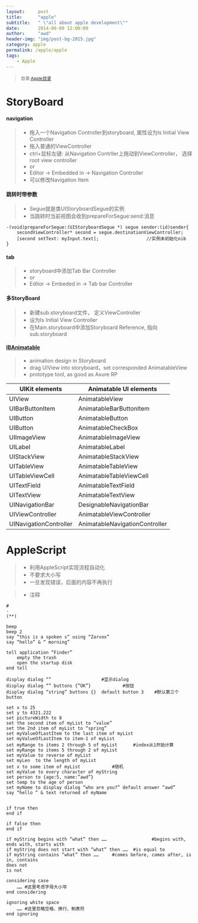 ```yaml
---
layout:     post
title:      "apple"
subtitle:   " \"all about apple development\""
date:       2014-06-09 12:00:00
author:     "awd"
header-img: "img/post-bg-2015.jpg"
category: apple
permalink: /apple/apple
tags:
    - Apple
---
```

><small>目录:[Apple目录](/apple/)</small>

# StoryBoard

#### navigation
> - 拖入一个Navigation Controller到storyboard, 属性设为Is Initial View Controller
> - 拖入普通的ViewController
> - ctrl+鼠标左键: 从Navigation Contrller上拖动到ViewController， 选择 root view controller
> - or
> - Editor -> Embedded in -> Navigation Controller
> - 可以修改Navigation Item




#### 跳转时带参数
> - Segue就是类UIStoryboardSegue的实例
> - 当跳转时当前视图会收到prepareForSegue:send:消息

```
-(void)prepareForSegue:(UIStoryboardSegue *) segue sender:(id)sender{
	secondViewController* second = segue.destinationViewController;        
	[second setText: myInput.text];                  //实例未初始化nib
}
```



#### tab
> - storyboard中添加Tab Bar Controller
> - or
> - Editor -> Embeded in -> Tab bar Controller




#### 多StoryBoard

> - 新建sub.storyboard文件， 定义ViewController
> - 设为Is Initial View Controller
> - 在Main.storyboard中添加Storyboard Reference, 指向sub.storyboard


 
#### [IBAnimatable](https://github.com/JakeLin/IBAnimatable)
> - animation design in Storyboard
> - drag UIView into storyboard，set corresponded AnimatableView
> - prototype tool, as good as Axure RP

|UIKit elements         |Animatable UI elements         |
| --------------------- | ----------------------------- |
|UIView                 |AnimatableView                 |
|UIBarButtonItem        |AnimatableBarButtonItem        |
|UIButton               |AnimatableButton               |
|UIButton               |AnimatableCheckBox             |
|UIImageView            |AnimatableImageView            | 
|UILabel                |AnimatableLabel                |
|UIStackView            |AnimatableStackView            |
|UITableView            |AnimatableTableView            |
|UITableViewCell        |AnimatableTableViewCell        | 
|UITextField            |AnimatableTextField            | 
|UITextView             |AnimatableTextView             |
|UINavigationBar        |DesignableNavigationBar        |
|UIViewController       |AnimatableViewController       |
|UINavigationController |AnimatableNavigationController |






# AppleScript

> - 利用AppleScript实现流程自动化
> - 不要求大小写
> - 一旦发现错误，后面的内容不再执行

> - 注释

```
#
-
(**)
```

```
beep	
beep 2
say “this is a spoken s” using “Zarvox”
say “hello” & “ morning”

tell application “Finder”
	empty the trash
	open the startup disk
end tell

display dialog “”					#显示dialog
display dialog “” buttons {“OK”}			#按钮
display dialog “string” buttons {}  default button 3    #默认第三个button 

set x to 25
set y to 4321.222
set pictureWidth to 8
set the second item of myList to “value”
set the 2nd item of myList to “spring”
set myValueOfLastItem to the last item of myList
set myValueOfLastItem to item-1 of myList
set myRange to items 2 through 5 of myList		#index从1开始计算
set myRange to items 5 through 2 of myList
set myValue to reverse of myList
set myLen  to the length of myList
set x to some item of myList 			#随机
set myValue to every character of myString
set person to {age:5, name:”awd”}
set temp to the age of person
set myName to display dialog “who are you?” default answer “awd”
say “hello “ & text returned of myName


if true then
end if

if false then 
end if

if myString begins with “what” then ……                 #begins with, ends with, starts with
if myString does not start with “what” then ……	#is equal to 
if myString contains “what” then ……		#comes before, comes after, is in, contains
does not 
is not

considering case
	…… #这里考虑字母大小写
end considering

ignoring white space
	…… #这里忽略空格、换行、制表符
end ignoring
```

